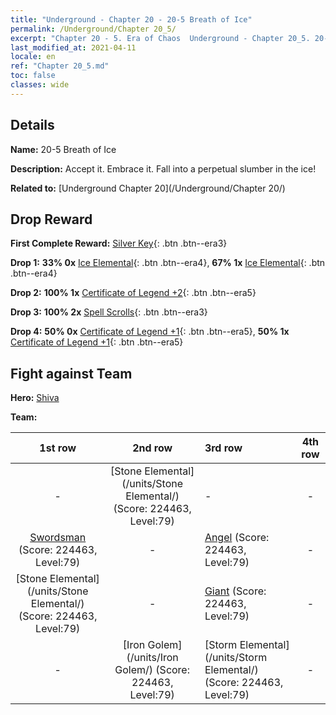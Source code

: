 ```yaml
---
title: "Underground - Chapter 20 - 20-5 Breath of Ice"
permalink: /Underground/Chapter 20_5/
excerpt: "Chapter 20 - 5. Era of Chaos  Underground - Chapter 20_5. 20-5 Breath of Ice"
last_modified_at: 2021-04-11
locale: en
ref: "Chapter 20_5.md"
toc: false
classes: wide
---
```


## Details

 **Name:** 20-5 Breath of Ice

 **Description:** Accept it. Embrace it. Fall into a perpetual slumber in the ice!

 **Related to:** [Underground Chapter 20](/Underground/Chapter 20/)

## Drop Reward

 **First Complete Reward:** [Silver Key](/Items/con_693/){: .btn .btn--era3}

 **Drop 1:** **33% 0x** [Ice Elemental](/Items/unt_264/){: .btn .btn--era4}, **67% 1x** [Ice Elemental](/Items/unt_264/){: .btn .btn--era4}

 **Drop 2:** **100% 1x** [Certificate of Legend +2](/Items/mat_81/){: .btn .btn--era5}

 **Drop 3:** **100% 2x** [Spell Scrolls](/Items/con_694/){: .btn .btn--era3}

 **Drop 4:** **50% 0x** [Certificate of Legend +1](/Items/mat_74/){: .btn .btn--era5}, **50% 1x** [Certificate of Legend +1](/Items/mat_74/){: .btn .btn--era5}


## Fight against Team
 **Hero:** [Shiva](/heroes/Shiva/)

 **Team:**


  | 1st row | 2nd row | 3rd row | 4th row |
  |:----:|:----:|:----|:----:|
  | - | [Stone Elemental](/units/Stone Elemental/) (Score: 224463, Level:79)  | - | - |
  | [Swordsman](/units/Swordsman/) (Score: 224463, Level:79)  | - | [Angel](/units/Angel/) (Score: 224463, Level:79)  | - |
  | [Stone Elemental](/units/Stone Elemental/) (Score: 224463, Level:79)  | - | [Giant](/units/Giant/) (Score: 224463, Level:79)  | - |
  | - | [Iron Golem](/units/Iron Golem/) (Score: 224463, Level:79)  | [Storm Elemental](/units/Storm Elemental/) (Score: 224463, Level:79)  | - |


